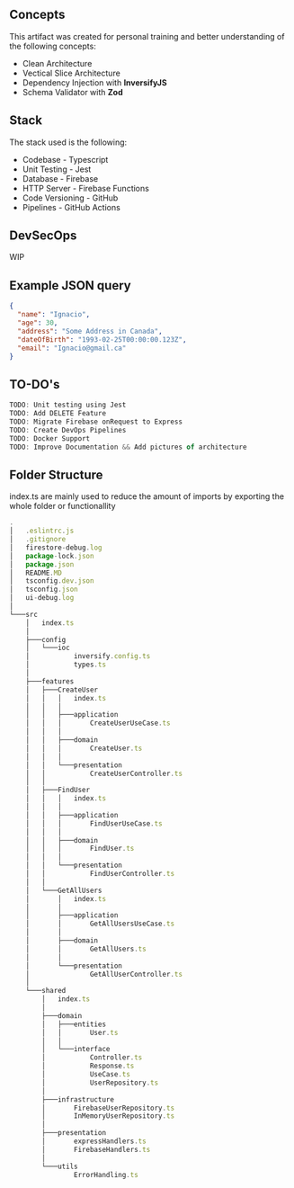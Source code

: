 
## Concepts
This artifact was created for personal training and better understanding of the following concepts:
* Clean Architecture
* Vectical Slice Architecture
* Dependency Injection with **InversifyJS**
* Schema Validator with **Zod**

## Stack
The stack used is the following:
* Codebase - Typescript
* Unit Testing - Jest
* Database - Firebase
* HTTP Server - Firebase Functions
* Code Versioning - GitHub
* Pipelines - GitHub Actions

## DevSecOps
WIP

## Example JSON query
```JSON
{
  "name": "Ignacio",
  "age": 30,
  "address": "Some Address in Canada",
  "dateOfBirth": "1993-02-25T00:00:00.123Z",
  "email": "Ignacio@gmail.ca"
}
```

## TO-DO's
```js
TODO: Unit testing using Jest
TODO: Add DELETE Feature
TODO: Migrate Firebase onRequest to Express 
TODO: Create DevOps Pipelines
TODO: Docker Support
TODO: Improve Documentation && Add pictures of architecture
```

## Folder Structure
index.ts are mainly used to reduce the amount of imports by exporting the whole folder or functionallity
```js
.
│   .eslintrc.js
│   .gitignore
│   firestore-debug.log
│   package-lock.json
│   package.json
│   README.MD
│   tsconfig.dev.json
│   tsconfig.json
│   ui-debug.log
│
└───src
    │   index.ts
    │
    ├───config
    │   └───ioc
    │           inversify.config.ts
    │           types.ts
    │
    ├───features
    │   ├───CreateUser
    │   │   │   index.ts
    │   │   │
    │   │   ├───application
    │   │   │       CreateUserUseCase.ts
    │   │   │
    │   │   ├───domain
    │   │   │       CreateUser.ts
    │   │   │
    │   │   └───presentation
    │   │           CreateUserController.ts
    │   │
    │   ├───FindUser
    │   │   │   index.ts
    │   │   │
    │   │   ├───application
    │   │   │       FindUserUseCase.ts
    │   │   │
    │   │   ├───domain
    │   │   │       FindUser.ts
    │   │   │
    │   │   └───presentation
    │   │           FindUserController.ts
    │   │
    │   └───GetAllUsers
    │       │   index.ts
    │       │
    │       ├───application
    │       │       GetAllUsersUseCase.ts
    │       │
    │       ├───domain
    │       │       GetAllUsers.ts
    │       │
    │       └───presentation
    │               GetAllUserController.ts
    │
    └───shared
        │   index.ts
        │
        ├───domain
        │   ├───entities
        │   │       User.ts
        │   │
        │   └───interface
        │           Controller.ts
        │           Response.ts
        │           UseCase.ts
        │           UserRepository.ts
        │
        ├───infrastructure
        │       FirebaseUserRepository.ts
        │       InMemoryUserRepository.ts
        │
        ├───presentation
        │       expressHandlers.ts
        │       FirebaseHandlers.ts
        │
        └───utils
                ErrorHandling.ts
```